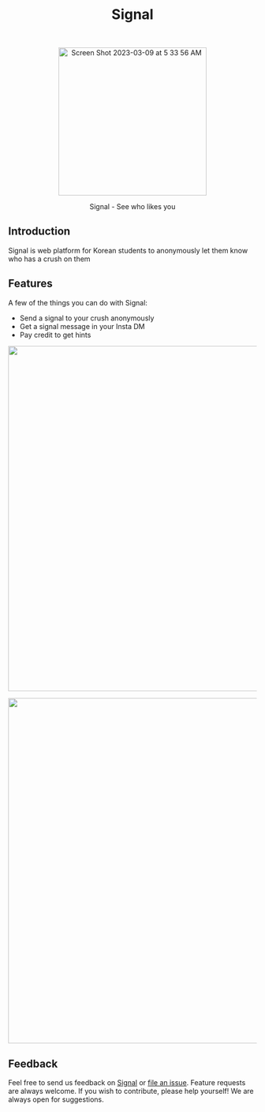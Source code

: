 <h1 align="center"> Signal </h1> <br>

<p align="center"> 
  <a href="#"> <img width="300" alt="Screen Shot 2023-03-09 at 5 33 56 AM" src="https://user-images.githubusercontent.com/55467050/232956986-d22e0acd-2b74-4e8c-bb83-fdc026ce3eec.png"> 
  </a> 
</p>

<p align="center"> Signal - See who likes you </p>

## Introduction 
Signal is web platform for Korean students to anonymously let them know who has a crush on them

## Features 
A few of the things you can do with Signal: 

* Send a signal to your crush anonymously
* Get a signal message in your Insta DM 
* Pay credit to get hints

<p align="center"> 
  <img src = "https://user-images.githubusercontent.com/55467050/232958571-a3b52882-8dd9-4179-a378-37bfdd20b802.png" width=700> 
</p> 

<p align="center"> 
  <img src = "https://user-images.githubusercontent.com/55467050/232958706-834f729a-fca8-470d-9c40-78ea520b87e8.png" width=700> 
</p> 

## Feedback 
Feel free to send us feedback on [Signal](mailto:minseok30086@gmail.com) or [file an issue](https://github.com/mslee300/signal/issues). Feature requests are always welcome. If you wish to contribute, please help yourself! We are always open for suggestions.
